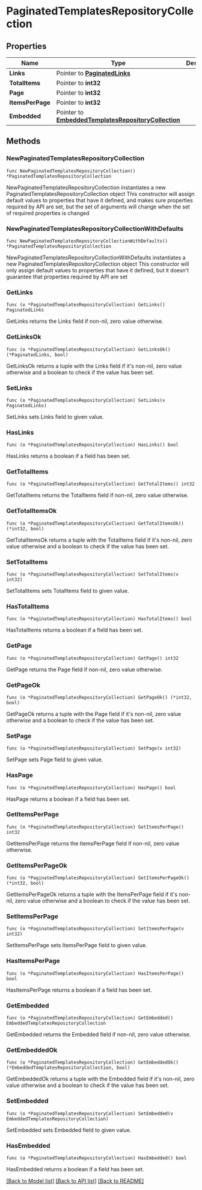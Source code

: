 # PaginatedTemplatesRepositoryCollection

## Properties

Name | Type | Description | Notes
------------ | ------------- | ------------- | -------------
**Links** | Pointer to [**PaginatedLinks**](PaginatedLinks.md) |  | [optional] 
**TotalItems** | Pointer to **int32** |  | [optional] 
**Page** | Pointer to **int32** |  | [optional] 
**ItemsPerPage** | Pointer to **int32** |  | [optional] 
**Embedded** | Pointer to [**EmbeddedTemplatesRepositoryCollection**](EmbeddedTemplatesRepositoryCollection.md) |  | [optional] 

## Methods

### NewPaginatedTemplatesRepositoryCollection

`func NewPaginatedTemplatesRepositoryCollection() *PaginatedTemplatesRepositoryCollection`

NewPaginatedTemplatesRepositoryCollection instantiates a new PaginatedTemplatesRepositoryCollection object
This constructor will assign default values to properties that have it defined,
and makes sure properties required by API are set, but the set of arguments
will change when the set of required properties is changed

### NewPaginatedTemplatesRepositoryCollectionWithDefaults

`func NewPaginatedTemplatesRepositoryCollectionWithDefaults() *PaginatedTemplatesRepositoryCollection`

NewPaginatedTemplatesRepositoryCollectionWithDefaults instantiates a new PaginatedTemplatesRepositoryCollection object
This constructor will only assign default values to properties that have it defined,
but it doesn't guarantee that properties required by API are set

### GetLinks

`func (o *PaginatedTemplatesRepositoryCollection) GetLinks() PaginatedLinks`

GetLinks returns the Links field if non-nil, zero value otherwise.

### GetLinksOk

`func (o *PaginatedTemplatesRepositoryCollection) GetLinksOk() (*PaginatedLinks, bool)`

GetLinksOk returns a tuple with the Links field if it's non-nil, zero value otherwise
and a boolean to check if the value has been set.

### SetLinks

`func (o *PaginatedTemplatesRepositoryCollection) SetLinks(v PaginatedLinks)`

SetLinks sets Links field to given value.

### HasLinks

`func (o *PaginatedTemplatesRepositoryCollection) HasLinks() bool`

HasLinks returns a boolean if a field has been set.

### GetTotalItems

`func (o *PaginatedTemplatesRepositoryCollection) GetTotalItems() int32`

GetTotalItems returns the TotalItems field if non-nil, zero value otherwise.

### GetTotalItemsOk

`func (o *PaginatedTemplatesRepositoryCollection) GetTotalItemsOk() (*int32, bool)`

GetTotalItemsOk returns a tuple with the TotalItems field if it's non-nil, zero value otherwise
and a boolean to check if the value has been set.

### SetTotalItems

`func (o *PaginatedTemplatesRepositoryCollection) SetTotalItems(v int32)`

SetTotalItems sets TotalItems field to given value.

### HasTotalItems

`func (o *PaginatedTemplatesRepositoryCollection) HasTotalItems() bool`

HasTotalItems returns a boolean if a field has been set.

### GetPage

`func (o *PaginatedTemplatesRepositoryCollection) GetPage() int32`

GetPage returns the Page field if non-nil, zero value otherwise.

### GetPageOk

`func (o *PaginatedTemplatesRepositoryCollection) GetPageOk() (*int32, bool)`

GetPageOk returns a tuple with the Page field if it's non-nil, zero value otherwise
and a boolean to check if the value has been set.

### SetPage

`func (o *PaginatedTemplatesRepositoryCollection) SetPage(v int32)`

SetPage sets Page field to given value.

### HasPage

`func (o *PaginatedTemplatesRepositoryCollection) HasPage() bool`

HasPage returns a boolean if a field has been set.

### GetItemsPerPage

`func (o *PaginatedTemplatesRepositoryCollection) GetItemsPerPage() int32`

GetItemsPerPage returns the ItemsPerPage field if non-nil, zero value otherwise.

### GetItemsPerPageOk

`func (o *PaginatedTemplatesRepositoryCollection) GetItemsPerPageOk() (*int32, bool)`

GetItemsPerPageOk returns a tuple with the ItemsPerPage field if it's non-nil, zero value otherwise
and a boolean to check if the value has been set.

### SetItemsPerPage

`func (o *PaginatedTemplatesRepositoryCollection) SetItemsPerPage(v int32)`

SetItemsPerPage sets ItemsPerPage field to given value.

### HasItemsPerPage

`func (o *PaginatedTemplatesRepositoryCollection) HasItemsPerPage() bool`

HasItemsPerPage returns a boolean if a field has been set.

### GetEmbedded

`func (o *PaginatedTemplatesRepositoryCollection) GetEmbedded() EmbeddedTemplatesRepositoryCollection`

GetEmbedded returns the Embedded field if non-nil, zero value otherwise.

### GetEmbeddedOk

`func (o *PaginatedTemplatesRepositoryCollection) GetEmbeddedOk() (*EmbeddedTemplatesRepositoryCollection, bool)`

GetEmbeddedOk returns a tuple with the Embedded field if it's non-nil, zero value otherwise
and a boolean to check if the value has been set.

### SetEmbedded

`func (o *PaginatedTemplatesRepositoryCollection) SetEmbedded(v EmbeddedTemplatesRepositoryCollection)`

SetEmbedded sets Embedded field to given value.

### HasEmbedded

`func (o *PaginatedTemplatesRepositoryCollection) HasEmbedded() bool`

HasEmbedded returns a boolean if a field has been set.


[[Back to Model list]](../README.md#documentation-for-models) [[Back to API list]](../README.md#documentation-for-api-endpoints) [[Back to README]](../README.md)



